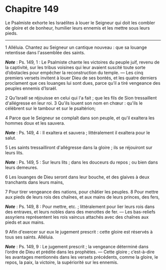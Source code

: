 # Chapitre 149

Le Psalmiste exhorte les Israélites à louer le Seigneur qui doit les combler de gloire et de bonheur, humilier leurs ennemis et les mettre sous leurs pieds.

***

1 Alléluia. Chantez au Seigneur un cantique nouveau : que sa louange retentisse dans l'assemblée des saints.

***Note*** :  Ps. 149, 1 : Le Psalmiste chante les victoires du peuple juif, revenu de la captivité, sur les tribus voisines qui leur avaient suscité toute sorte d’obstacles pour empêcher la reconstruction du temple. ― Les cinq premiers versets invitent à louer Dieu de ses bontés, et les quatre derniers proclament que ces louanges lui sont dues, parce qu’il a tiré vengeance des peuples ennemis d’Israël.


2 Qu'Israël se réjouisse en celui qui l'a fait ; que les fils de Sion tressaillent d'allégresse en leur roi. 3 Qu'ils louent son nom en chœur : qu'ils le célèbrent sur le tambour et sur le psaltérion;


4 Parce que le Seigneur se complaît dans son peuple, et qu'il exaltera les hommes doux et les sauvera.

***Note*** :  Ps. 149, 4 : Il exaltera et sauvera ; littéralement il exaltera pour le salut.

5 Les saints tressailliront d'allégresse dans la gloire ; ils se réjouiront sur leurs lits.

***Note*** :  Ps. 149, 5 : Sur leurs lits ; dans les douceurs du repos ; ou bien dans leurs demeures.

6 Les louanges de Dieu seront dans leur bouche, et des glaives à deux tranchants dans leurs mains,


7 Pour tirer vengeance des nations, pour châtier les peuples. 8 Pour mettre aux pieds de leurs rois des chaînes, et aux mains de leurs princes, des fers,

***Note*** :  Ps. 149, 8 : Pour mettre, etc. ; littéralement pour lier leurs rois dans des entraves, et leurs nobles dans des menottes de fer. ― Les bas-reliefs assyriens représentent les rois vaincus attachés avec des chaînes aux pieds et aux mains.

9 Afin d'exercer sur eux le jugement prescrit : cette gloire est réservés à tous ses saints. Alléluia.

***Note*** :  Ps. 149, 9 : Le jugement prescrit ; la vengeance déterminé dans l’ordre de Dieu et prédite dans les prophètes. ― Cette gloire ; c’est-à-dire les avantages mentionnés dans les versets précédents, comme la gloire, le repos, la paix, la victoire, la supériorité sur les ennemis.

